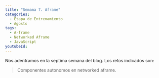 ```yaml
---
title: "Semana 7. Aframe"
categories:
  - Etapa de Entrenamiento
  - Agosto
tags:
  - A-frame
  - Networked Aframe 
  - JavaScript
youtubeId: 
---
```



Nos adentramos en la septima semana del blog. Los retos indicados son:

> Componentes autonomos en networked aframe. 


